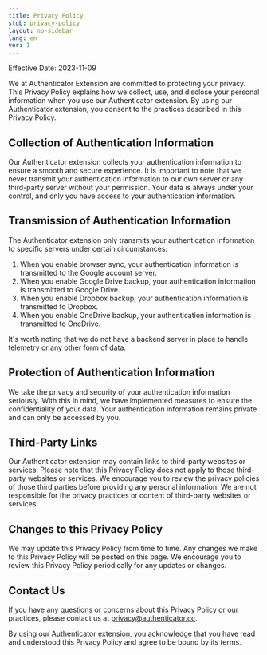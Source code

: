 ```yaml
---
title: Privacy Policy
stub: privacy-policy
layout: no-sidebar
lang: en
ver: 1
---
```


Effective Date: 2023-11-09

We at Authenticator Extension are committed to protecting your privacy. This Privacy Policy explains how we collect, use, and disclose your personal information when you use our Authenticator extension. By using our Authenticator extension, you consent to the practices described in this Privacy Policy.

## Collection of Authentication Information

Our Authenticator extension collects your authentication information to ensure a smooth and secure experience. It is important to note that we never transmit your authentication information to our own server or any third-party server without your permission. Your data is always under your control, and only you have access to your authentication information.

## Transmission of Authentication Information

The Authenticator extension only transmits your authentication information to specific servers under certain circumstances:

1. When you enable browser sync, your authentication information is transmitted to the Google account server.
1. When you enable Google Drive backup, your authentication information is transmitted to Google Drive.
1. When you enable Dropbox backup, your authentication information is transmitted to Dropbox.
1. When you enable OneDrive backup, your authentication information is transmitted to OneDrive.

It's worth noting that we do not have a backend server in place to handle telemetry or any other form of data.

## Protection of Authentication Information

We take the privacy and security of your authentication information seriously. With this in mind, we have implemented measures to ensure the confidentiality of your data. Your authentication information remains private and can only be accessed by you.

## Third-Party Links

Our Authenticator extension may contain links to third-party websites or services. Please note that this Privacy Policy does not apply to those third-party websites or services. We encourage you to review the privacy policies of those third parties before providing any personal information. We are not responsible for the privacy practices or content of third-party websites or services.

## Changes to this Privacy Policy

We may update this Privacy Policy from time to time. Any changes we make to this Privacy Policy will be posted on this page. We encourage you to review this Privacy Policy periodically for any updates or changes.

## Contact Us

If you have any questions or concerns about this Privacy Policy or our practices, please contact us at privacy@authenticator.cc.

By using our Authenticator extension, you acknowledge that you have read and understood this Privacy Policy and agree to be bound by its terms.
